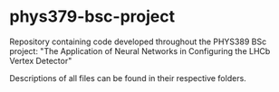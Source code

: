 # phys379-bsc-project
Repository containing code developed throughout the PHYS389 BSc project: "The Application of Neural Networks in Configuring the LHCb Vertex Detector"

Descriptions of all files can be found in their respective folders.
